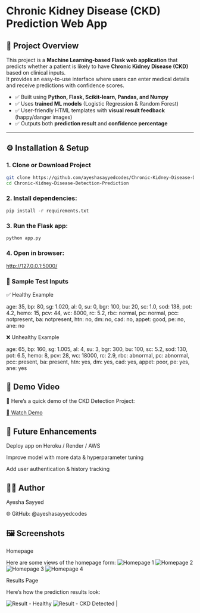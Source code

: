 # Chronic Kidney Disease (CKD) Prediction Web App

## 📌 Project Overview
This project is a **Machine Learning-based Flask web application** that predicts whether a patient is likely to have **Chronic Kidney Disease (CKD)** based on clinical inputs.  
It provides an easy-to-use interface where users can enter medical details and receive predictions with confidence scores.  

- ✅ Built using **Python, Flask, Scikit-learn, Pandas, and Numpy**
- ✅ Uses **trained ML models** (Logistic Regression & Random Forest)
- ✅ User-friendly HTML templates with **visual result feedback** (happy/danger images)
- ✅ Outputs both **prediction result** and **confidence percentage**

---

## ⚙️ Installation & Setup
### 1. Clone or Download Project
```bash
git clone https://github.com/ayeshasayyedcodes/Chronic-Kidney-Disease-Detection-Prediction.git
cd Chronic-Kidney-Disease-Detection-Prediction
```

### 2. Install dependencies:
```pip install -r requirements.txt```

### 3. Run the Flask app:
```python app.py```

### 4. Open in browser:
http://127.0.0.1:5000/


### 🧪 Sample Test Inputs

✅ Healthy Example

age: 35, bp: 80, sg: 1.020, al: 0, su: 0, bgr: 100, bu: 20, sc: 1.0,
sod: 138, pot: 4.2, hemo: 15, pcv: 44, wc: 8000, rc: 5.2,
rbc: normal, pc: normal, pcc: notpresent, ba: notpresent,
htn: no, dm: no, cad: no, appet: good, pe: no, ane: no


❌ Unhealthy Example

age: 65, bp: 160, sg: 1.005, al: 4, su: 3, bgr: 300, bu: 100, sc: 5.2,
sod: 130, pot: 6.5, hemo: 8, pcv: 28, wc: 18000, rc: 2.9,
rbc: abnormal, pc: abnormal, pcc: present, ba: present,
htn: yes, dm: yes, cad: yes, appet: poor, pe: yes, ane: yes

## 🎥 Demo Video

📌 Here’s a quick demo of the CKD Detection Project:

[🎥 Watch Demo](Demo.mp4)

## 🚀 Future Enhancements

Deploy app on Heroku / Render / AWS

Improve model with more data & hyperparameter tuning

Add user authentication & history tracking

## 👩‍💻 Author

Ayesha Sayyed

🌐 GitHub: @ayeshasayyedcodes

## 🖼️ Screenshots
Homepage

Here are some views of the homepage form:
![Homepage 1](screenshots/home1.png)
![Homepage 2](screenshots/home2.png)
![Homepage 3](screenshots/home3.png)
![Homepage 4](screenshots/home4.png)

	

	
Results Page

Here’s how the prediction results look:

![Result - Healthy](screenshots/result_good.png)
![Result - CKD Detected](screenshots/result_bad.png)
|